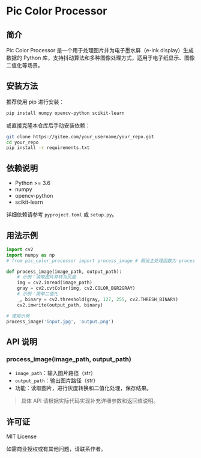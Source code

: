 # Pic Color Processor

## 简介

Pic Color Processor 是一个用于处理图片并为电子墨水屏（e-ink display）生成数据的 Python 库，支持抖动算法和多种图像处理方式，适用于电子纸显示、图像二值化等场景。

## 安装方法

推荐使用 pip 进行安装：

```bash
pip install numpy opencv-python scikit-learn
```

或直接克隆本仓库后手动安装依赖：

```bash
git clone https://gitee.com/your_username/your_repo.git
cd your_repo
pip install -r requirements.txt
```

## 依赖说明

- Python >= 3.6
- numpy
- opencv-python
- scikit-learn

详细依赖请参考 `pyproject.toml` 或 `setup.py`。

## 用法示例

```python
import cv2
import numpy as np
# from pic_color_processor import process_image # 假设主处理函数为 process_image

def process_image(image_path, output_path):
    # 示例：读取图片并转为灰度
    img = cv2.imread(image_path)
    gray = cv2.cvtColor(img, cv2.COLOR_BGR2GRAY)
    # 示例：简单二值化
    _, binary = cv2.threshold(gray, 127, 255, cv2.THRESH_BINARY)
    cv2.imwrite(output_path, binary)

# 使用示例
process_image('input.jpg', 'output.png')
```

## API 说明

### process_image(image_path, output_path)
- `image_path`：输入图片路径（str）
- `output_path`：输出图片路径（str）
- 功能：读取图片，进行灰度转换和二值化处理，保存结果。

> 具体 API 请根据实际代码实现补充详细参数和返回值说明。

## 许可证

MIT License

如需商业授权或有其他问题，请联系作者。